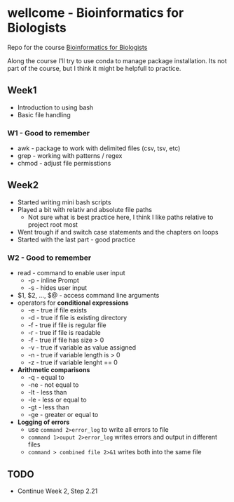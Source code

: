 # wellcome - Bioinformatics for Biologists

Repo for the course [Bioinformatics for Biologists](https://coursesandconferences.wellcomeconnectingscience.org/event/bioinformatics-for-biologists-an-introduction-to-linux-bash-scripting-and-r-20230717/)

Along the course I'll try to use conda to manage package installation. Its  not part of the course, but I think it might be helpfull to practice.

## Week1

* Introduction to using bash  
* Basic file handling

### W1 - Good to remember
  
* awk - package to work with delimited files (csv, tsv, etc)
* grep - working with patterns / regex  
* chmod - adjust file permisstions

## Week2

* Started writing mini bash scripts
* Played a bit with relativ and absolute file paths
  * Not sure what is best practice here, I think I like paths relative to project root most
* Went trough if and switch case statements and the chapters on loops
* Started with the last part - good practice

### W2 - Good to remember

* read - command to enable user input
  * -p - inline Prompt
  * -s - hides user input
* $1, $2, ..., $@ - access command line arguments
* operators for **conditional expressions**
  * -e - true if file exists
  * -d - true if file is existing directory
  * -f - true if file is regular file
  * -r - true if file is readable
  * -f - true if file has size > 0
  * -v - true if variable as value assigned
  * -n - true if variable length is > 0
  * -z - true if variable lenght == 0
* **Arithmetic comparisons**
  * -q - equal to
  * -ne - not equal to
  * -lt - less than
  * -le - less or equal to
  * -gt - less than
  * -ge - greater or equal to
* **Logging of errors**
  * use `command 2>error_log` to write all errors to file
  * `command 1>ouput 2>error_log` writes errors and output in different files
  * `command > combined file 2>&1` writes both into the same file

## TODO

* Continue Week 2, Step 2.21
